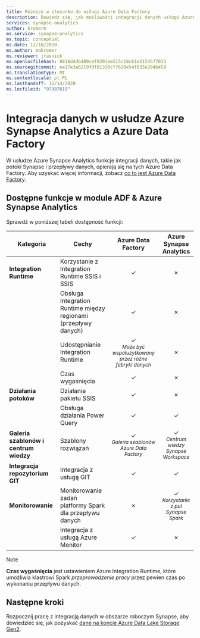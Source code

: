 ```yaml
---
title: Różnice w stosunku do usługi Azure Data Factory
description: Dowiedz się, jak możliwości integracji danych usługi Azure Synapse Analytics różnią się w zależności od Azure Data Factory
services: synapse-analytics
author: kromerm
ms.service: synapse-analytics
ms.topic: conceptual
ms.date: 12/10/2020
ms.author: makromer
ms.reviewer: jrasnick
ms.openlocfilehash: 8818d4db489cef8203ae515c18c61e215d577033
ms.sourcegitcommit: ea17e3a6219f0f01330cf7610e54f033a394b459
ms.translationtype: MT
ms.contentlocale: pl-PL
ms.lasthandoff: 12/14/2020
ms.locfileid: "97387619"
---
```

# <a name="data-integration-in-azure-synapse-analytics-versus-azure-data-factory"></a>Integracja danych w usłudze Azure Synapse Analytics a Azure Data Factory

W usłudze Azure Synapse Analytics funkcje integracji danych, takie jak potoki Synapse i przepływy danych, opierają się na tych Azure Data Factory. Aby uzyskać więcej informacji, zobacz [co to jest Azure Data Factory](../../data-factory/introduction.md).


## <a name="available-features-in-adf--azure-synapse-analytics"></a>Dostępne funkcje w module ADF & Azure Synapse Analytics

Sprawdź w poniższej tabeli dostępność funkcji:

| Kategoria                 | Cechy    |  Azure Data Factory  | Azure Synapse Analytics |
| ------------------------ | ---------- | :------------------: | :---------------------: |
| **Integration Runtime**  | Korzystanie z Integration Runtime SSIS i SSIS | ✓ | ✗ |
|                          | Obsługa Integration Runtime między regionami (przepływy danych) | ✓ | ✗ |
|                          | Udostępnianie Integration Runtime | ✓<br><small>*Może być współużytkowany przez różne fabryki danych* | ✗ |
|                          | Czas wygaśnięcia | ✓ | ✗ |
| **Działania potoków** | Działanie pakietu SSIS | ✓ | ✗ |
|                          | Obsługa działania Power Query | ✓ | ✓ |
| **Galeria szablonów i centrum wiedzy** | Szablony rozwiązań | ✓<br><small>*Galeria szablonów Azure Data Factory* | ✓<br><small>*Centrum wiedzy Synapse Workspace* |
| **Integracja repozytorium GIT** | Integracja z usługą GIT | ✓ | ✓ |
| **Monitorowanie**           | Monitorowanie zadań platformy Spark dla przepływu danych | ✗ | ✓<br><small>*Korzystanie z pul Synapse Spark* |
|                          | Integracja z usługą Azure Monitor | ✓ | ✗ |

> [!Note]
> **Czas wygaśnięcia** jest ustawieniem Azure Integration Runtime, które umożliwia klastrowi Spark *przeprowadzenie pracy* przez pewien czas po wykonaniu przepływu danych.
>


## <a name="next-steps"></a>Następne kroki

Rozpocznij pracę z integracją danych w obszarze roboczym Synapse, aby dowiedzieć się, jak pozyskać [dane na koncie Azure Data Lake Storage Gen2](data-integration-data-lake.md).
